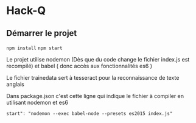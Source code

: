 # Hack-Q
## Démarrer le projet
```npm install```
```npm start ```

Le projet utilise nodemon (Dès que du code change le fichier index.js est recompilé)
et babel ( donc accès aux fonctionnalités es6 )

Le fichier trainedata sert à tesseract pour la reconnaissance de texte anglais

Dans package.json c'est cette ligne qui indique le fichier à compiler en utilisant nodemon et es6

```start": "nodemon --exec babel-node --presets es2015 index.js"```


